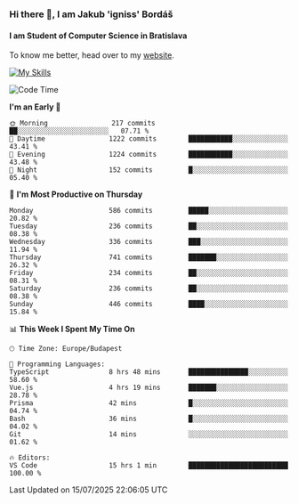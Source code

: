 ### Hi there 👋, I am Jakub 'igniss' Bordáš

#### I am Student of Computer Science in Bratislava
To know me better, head over to my [website](https://bordas.sk).

[![My Skills](https://skillicons.dev/icons?i=js,typescript,html,css,figma,svelte,vue,next,postgresql,nest,express,nodejs)](https://bordas.sk)


<!--START_SECTION:waka-->
![Code Time](http://img.shields.io/badge/Code%20Time-1%2C994%20hrs%209%20mins-blue)

**I'm an Early 🐤** 

```text
🌞 Morning                217 commits         ██░░░░░░░░░░░░░░░░░░░░░░░   07.71 % 
🌆 Daytime                1222 commits        ███████████░░░░░░░░░░░░░░   43.41 % 
🌃 Evening                1224 commits        ███████████░░░░░░░░░░░░░░   43.48 % 
🌙 Night                  152 commits         █░░░░░░░░░░░░░░░░░░░░░░░░   05.40 % 
```
📅 **I'm Most Productive on Thursday** 

```text
Monday                   586 commits         █████░░░░░░░░░░░░░░░░░░░░   20.82 % 
Tuesday                  236 commits         ██░░░░░░░░░░░░░░░░░░░░░░░   08.38 % 
Wednesday                336 commits         ███░░░░░░░░░░░░░░░░░░░░░░   11.94 % 
Thursday                 741 commits         ███████░░░░░░░░░░░░░░░░░░   26.32 % 
Friday                   234 commits         ██░░░░░░░░░░░░░░░░░░░░░░░   08.31 % 
Saturday                 236 commits         ██░░░░░░░░░░░░░░░░░░░░░░░   08.38 % 
Sunday                   446 commits         ████░░░░░░░░░░░░░░░░░░░░░   15.84 % 
```


📊 **This Week I Spent My Time On** 

```text
🕑︎ Time Zone: Europe/Budapest

💬 Programming Languages: 
TypeScript               8 hrs 48 mins       ███████████████░░░░░░░░░░   58.60 % 
Vue.js                   4 hrs 19 mins       ███████░░░░░░░░░░░░░░░░░░   28.78 % 
Prisma                   42 mins             █░░░░░░░░░░░░░░░░░░░░░░░░   04.74 % 
Bash                     36 mins             █░░░░░░░░░░░░░░░░░░░░░░░░   04.02 % 
Git                      14 mins             ░░░░░░░░░░░░░░░░░░░░░░░░░   01.62 % 

🔥 Editors: 
VS Code                  15 hrs 1 min        █████████████████████████   100.00 % 
```


 Last Updated on 15/07/2025 22:06:05 UTC
<!--END_SECTION:waka-->
